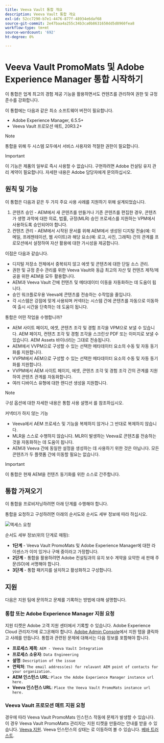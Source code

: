 ```yaml
---
title: Veeva Vault 통합 개요
description: Veeva Vault 통합 개요
exl-id: 52cc7290-b7e1-4476-877f-48934e6daf68
source-git-commit: 2e47baa4a255c34b3ca0b8631650dd5d8960fea8
workflow-type: tm+mt
source-wordcount: '692'
ht-degree: 0%

---
```


# Veeva Vault PromoMats 및 Adobe Experience Manager 통합 시작하기

이 통합은 업계 최고의 경험 제공 기능을 활용하면서도 컨텐츠를 관리하여 권한 및 규정 준수를 강화합니다.

이 통합에는 다음과 같은 최소 소프트웨어 버전이 필요합니다.

* Adobe Experience Manager, 6.5.5+
* Veeva Vault 프로모션 매트, 20R3.2+

>[!NOTE]
>
>통합을 위해 두 시스템 모두에서 서비스 사용자와 적절한 권한이 필요합니다.
>

>[!IMPORTANT]
>
>이 기능은 제품의 일부로 즉시 사용할 수 없습니다. 구현하려면 Adobe 컨설팅 유지 관리 계약이 필요합니다. 자세한 내용은 Adobe 담당자에게 문의하십시오.
>

## 원칙 및 기능

이 통합은 다음과 같은 두 가지 주요 사용 사례를 지원하기 위해 설계되었습니다.

1. 콘텐츠 승인 - AEM에서 새 콘텐츠를 만들거나 기존 콘텐츠를 편집한 경우, 콘텐츠가 생명 과학에 대한 의료, 법률, 규정(MLR) 승인 프로세스를 지원하는 VPM에서 사용하도록 승인되어야 합니다.
1. 컨텐츠 관리 - AEM에서 시작된 문서를 위해 AEM에서 생성된 디지털 전술(예: 이메일, 프레젠테이션, 웹 사이트)과 해당 요소(예: 로고, 사진, 그래픽) 간의 관계를 프로모션에서 설정하여 자산 활용에 대한 가시성을 제공합니다.

이점은 다음과 같습니다.

* 디지털 저장소 전체에서 중복되지 않고 에셋 및 콘텐츠에 대한 단일 소스 관리.
* 권한 및 규정 준수 관리를 위한 Veeva Vault와 동급 최고의 자산 및 컨텐츠 제작/제공을 위한 AEM을 모두 활용합니다.
* AEM과 Veeva Vault 간에 컨텐츠 및 메타데이터 이동을 자동화하는 데 도움이 됩니다.
* 승인 워크플로우용 Veeva에 콘텐츠를 전송하는 수작업을 줄입니다.
* 각 시스템은 강점에 맞게 사용되며 커넥터는 시스템 간에 콘텐츠를 자동으로 이동하여 출시 시간을 단축하는 데 도움이 됩니다.

통합은 어떤 작업을 수행합니까?

* AEM 사이트 페이지, 에셋, 콘텐츠 조각 및 경험 조각을 VPM으로 보낼 수 있습니다. AEM 페이지, 컨텐츠 조각 및 경험 조각을 스크린샷 PDF 또는 이미지로 보낼 수 있습니다. AEM Assets 바이너리는 그대로 전송됩니다.
* AEM에서 VVPM으로 구성할 수 있는 선택한 메타데이터 요소의 수동 및 자동 동기화를 지원합니다.
* VVPM에서 AEM으로 구성할 수 있는 선택한 메타데이터 요소의 수동 및 자동 동기화를 지원합니다.
* VVPM에서 AEM 사이트 페이지, 에셋, 콘텐츠 조각 및 경험 조각 간의 관계를 지원하여 콘텐츠 관계를 자동화합니다.
* 여러 디바이스 유형에 대한 렌디션 생성을 지원합니다.

>[!NOTE]
>
>구성 옵션에 대한 자세한 내용은 통합 사용 설명서 를 참조하십시오.
>

커넥터가 하지 않는 기능

* Veeva에서 AEM 프로세스 및 기능을 복제하지 않거나 그 반대로 복제하지 않습니다.
* MLR을 스스로 수행하지 않습니다. MLR이 발생하는 Veeva로 콘텐츠를 전송하는 것을 자동화하는 데 도움이 됩니다.
* AEM과 Veeva 간에 동일한 설정을 생성하는 데 사용하기 위한 것은 아닙니다. 모든 콘텐츠가 두 플랫폼 간에 이동할 필요는 없습니다.


>[!IMPORTANT]
>
>이 통합은 현재 AEM을 컨텐츠 동기화를 위한 소스로 간주합니다.

## 통합 가져오기

이 통합을 프로비저닝하려면 아래 단계를 수행해야 합니다.

통합을 요청하고 구성하려면 아래의 순서도와 순서도 세부 정보에 따라 하십시오.

![액세스 요청](assets/integration-request.png)

순서도 세부 정보(위의 단계로 매핑):

* **1단계** - Veeva Vault PromoMats 및 Adobe Experience Manager에 대한 라이센스가 이미 있거나 구매 중이라고 가정합니다.
* **2단계** - 통합을 활용하려면 Adobe 컨설팅과의 유지 보수 계약을 요약한 새 판매 주문(SO)에 서명해야 합니다.
* **3단계** - 통합 패키지를 설치하고 활성화하고 구성합니다.

## 지원

다음은 지원 팀에 문의하고 문제를 기록하는 방법에 대해 설명합니다.

### 통합 또는 Adobe Experience Manager 지원 요청

지원 티켓은 Adobe 고객 지원 센터에서 기록할 수 있습니다. Adobe Experience Cloud 관리자가에 로그온해야 합니다. [Adobe Admin Console](https://adminconsole.adobe.com/)에서 지원 탭을 클릭하고 사례를 만듭니다. 통합과 관련된 문제에 대해서는 다음 정보를 포함해야 합니다.

* **프로세스 제목**: `AEM - Veeva Vault Integration`
* **프로세스 소유자**: `Data Engineering`
* **설명**: `Description of the issue`
* **연락처**: `The email address(es) for relavant AEM point of contacts for your organization.`
* **AEM 인스턴스 URL**: `Place the Adobe Experience Manager instance url here.`
* **Veeva 인스턴스 URL**: `Place the Veeva Vault PromoMats instance url here.`

### Veeva Vault 프로모션 매트 지원 요청

경우에 따라 Veeva Vault PromoMats 인스턴스 작동에 문제가 발생할 수 있습니다. 이 경우 Veeva Vault PromoMatts 관리자는 지원 티켓을 만들라는 안내를 받을 수 있습니다. [Veeva 지원](http://support.veeva.com/). Veeva 인스턴스의 상태는 로 이동하여 볼 수 있습니다. [베바 트러스트](http://trust.veeva.com/).

